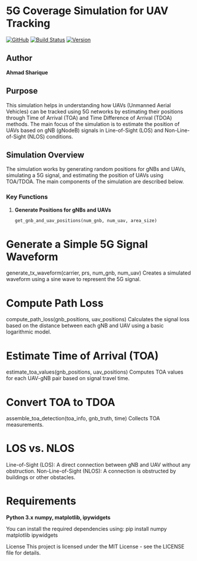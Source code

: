 # 5G Coverage Simulation for UAV Tracking
[![GitHub](https://img.shields.io/github/license/shariquetelco/5G_Coverage_Sim)](https://github.com/shariquetelco/5G_Coverage_Sim)
[![Build Status](https://img.shields.io/github/workflow/status/shariquetelco/5G_Coverage_Sim/CI)](https://github.com/shariquetelco/5G_Coverage_Sim/actions)
[![Version](https://img.shields.io/badge/version-1.0-brightgreen)](https://github.com/shariquetelco/5G_Coverage_Sim/releases)

## Author
**Ahmad Sharique**

## Purpose
This simulation helps in understanding how UAVs (Unmanned Aerial Vehicles) can be tracked using 5G networks by estimating their positions through Time of Arrival (TOA) and Time Difference of Arrival (TDOA) methods. The main focus of the simulation is to estimate the position of UAVs based on gNB (gNodeB) signals in Line-of-Sight (LOS) and Non-Line-of-Sight (NLOS) conditions.

## Simulation Overview
The simulation works by generating random positions for gNBs and UAVs, simulating a 5G signal, and estimating the position of UAVs using TOA/TDOA. The main components of the simulation are described below.

### Key Functions

1. **Generate Positions for gNBs and UAVs**
   ```python
   get_gnb_and_uav_positions(num_gnb, num_uav, area_size)

# Generate a Simple 5G Signal Waveform
generate_tx_waveform(carrier, prs, num_gnb, num_uav)
Creates a simulated waveform using a sine wave to represent the 5G signal.

# Compute Path Loss
compute_path_loss(gnb_positions, uav_positions)
Calculates the signal loss based on the distance between each gNB and UAV using a basic logarithmic model.

# Estimate Time of Arrival (TOA)
estimate_toa_values(gnb_positions, uav_positions)
Computes TOA values for each UAV-gNB pair based on signal travel time.

# Convert TOA to TDOA
assemble_toa_detection(toa_info, gnb_truth, time)
Collects TOA measurements.



# LOS vs. NLOS
Line-of-Sight (LOS): A direct connection between gNB and UAV without any obstruction.
Non-Line-of-Sight (NLOS): A connection is obstructed by buildings or other obstacles.

# Requirements
**Python 3.x**
**numpy, matplotlib, ipywidgets**

You can install the required dependencies using:
pip install numpy matplotlib ipywidgets

License
This project is licensed under the MIT License - see the LICENSE file for details.